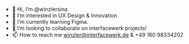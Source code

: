 - 👋 Hi, I’m @winzlersina
- 👀 I’m interested in UX Design & Innovation
- 🌱 I’m currently learning Figma.
- 💞️ I’m looking to collaborate on interfacewerk projects!
- 📫 How to reach me winzler@interfacewerk.de & +49 160 98334202

<!---
winzlersina/winzlersina is a ✨ special ✨ repository because its `README.md` (this file) appears on your GitHub profile.
You can click the Preview link to take a look at your changes.
--->
